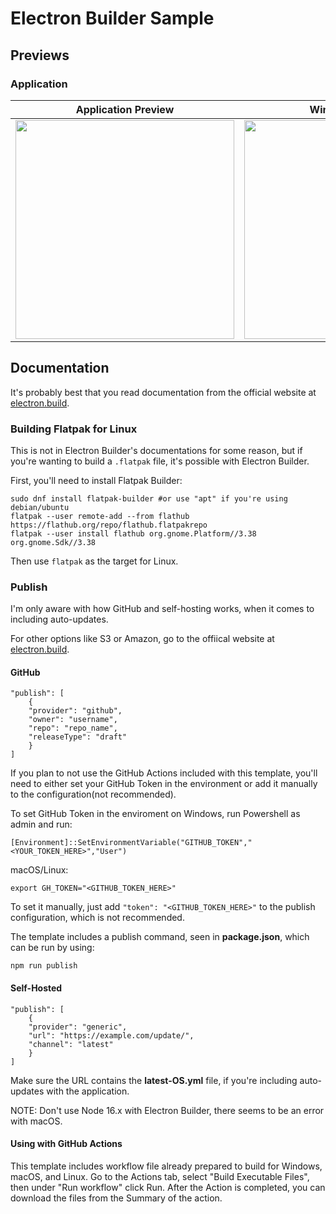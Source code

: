# Electron Builder Sample
## Previews
### Application
Application Preview            |  Windows Installer    | macOS Installer         
:-------------------------:|:-------------------------:|:-------------------------:
<img width="350" src="https://i.imgur.com/qYUhs04.png">   |  <img width="350" src="https://i.imgur.com/ftiXdoR.png">|  <img width="350" src="https://i.imgur.com/t1oQFgd.png">

## Documentation
It's probably best that you read documentation from the official website at [electron.build](https://www.electron.build/).

### Building Flatpak for Linux
This is not in Electron Builder's documentations for some reason, but if you're wanting to build a `.flatpak` file, it's possible with Electron Builder.

First, you'll need to install Flatpak Builder:
```
sudo dnf install flatpak-builder #or use "apt" if you're using debian/ubuntu
flatpak --user remote-add --from flathub https://flathub.org/repo/flathub.flatpakrepo
flatpak --user install flathub org.gnome.Platform//3.38 org.gnome.Sdk//3.38
```

Then use `flatpak` as the target for Linux.

### Publish
I'm only aware with how GitHub and self-hosting works, when it comes to including auto-updates.

For other options like S3 or Amazon, go to the offiical website at [electron.build](https://www.electron.build/).

#### GitHub
```
"publish": [
    {
    "provider": "github",
    "owner": "username",
    "repo": "repo_name",
    "releaseType": "draft"
    }
]
```

If you plan to not use the GitHub Actions included with this template, you'll need to either set your GitHub Token in the environment or add it manually to the configuration(not recommended).

To set GitHub Token in the enviroment on Windows, run Powershell as admin and run:
```
[Environment]::SetEnvironmentVariable("GITHUB_TOKEN","<YOUR_TOKEN_HERE>","User")
```

macOS/Linux:
```
export GH_TOKEN="<GITHUB_TOKEN_HERE>"
```

To set it manually, just add `"token": "<GITHUB_TOKEN_HERE>"` to the publish configuration, which is not recommended.

The template includes a publish command, seen in __package.json__, which can be run by using:
```
npm run publish
```

#### Self-Hosted
```
"publish": [
    {
    "provider": "generic",
    "url": "https://example.com/update/",
    "channel": "latest"
    }
]
```

Make sure the URL contains the __latest-OS.yml__ file, if you're including auto-updates with the application.

NOTE: Don't use Node 16.x with Electron Builder, there seems to be an error with macOS. 

#### Using with GitHub Actions
This template includes workflow file already prepared to build for Windows, macOS, and Linux. Go to the Actions tab, select "Build Executable Files", then under "Run workflow" click Run. After the Action is completed, you can download the files from the Summary of the action.
